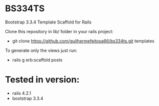 # BS334TS
Bootstrap 3.3.4 Template Scaffold for Rails

Clone this repository in lib/ folder in your rails project:
* git clone https://github.com/guilhermefeitosa66/bs334ts.git templates

To generate only the views just run:
* rails g erb:scaffold posts

# Tested in version:
* rails 4.2.1
* bootstrap 3.3.4
